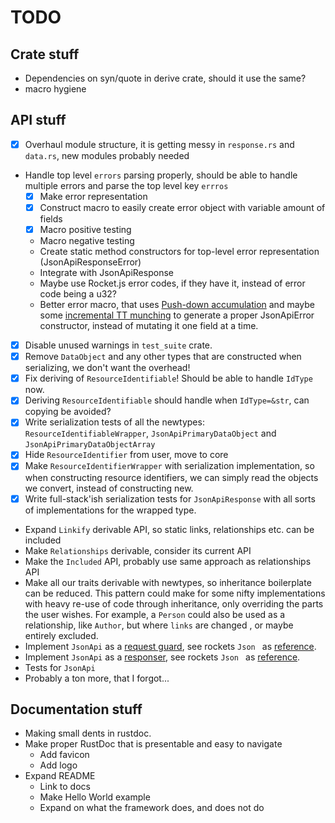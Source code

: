 # TODO

## Crate stuff

 - Dependencies on syn/quote in derive crate, should it use the same?
 - macro hygiene

## API stuff

 - [x] Overhaul module structure, it is getting messy in `response.rs` and `data.rs`, new modules probably needed
 - Handle top level `errors` parsing properly, should be able to handle multiple errors and parse the top level key
  `errros`
    - [x] Make error representation
    - [x] Construct macro to easily create error object with variable amount of fields
    - [x] Macro positive testing
    - Macro negative testing
    - Create static method constructors for top-level error representation (JsonApiResponseError)
    - Integrate with JsonApiResponse
    - Maybe use Rocket.js error codes, if they have it, instead of error code being a u32?
    - Better error macro, that uses [Push-down accumulation](https://danielkeep.github.io/tlborm/book/pat-push-down-accumulation.html)
    and maybe some [incremental TT munching](https://danielkeep.github.io/tlborm/book/pat-incremental-tt-munchers.html)
    to generate a proper JsonApiError constructor, instead of mutating it one field at a time.
 - [x] Disable unused warnings in `test_suite` crate.
 - [x] Remove `DataObject` and any other types that are constructed when serializing, we don't want the overhead!
 - [x] Fix deriving of `ResourceIdentifiable`! Should be able to handle `IdType` now.
 - [x] Deriving `ResourceIdentifiable` should handle when `IdType=&str`, can copying be avoided?
 - [x] Write serialization tests of all the newtypes: `ResourceIdentifiableWrapper`, `JsonApiPrimaryDataObject` and
  `JsonApiPrimaryDataObjectArray`
 - [x] Hide `ResourceIdentifier` from user, move to core
 - [x] Make `ResourceIdentifierWrapper` with serialization implementation, so when constructing resource identifiers, we
  can simply read the objects we convert, instead of constructing new.
 - [x] Write full-stack'ish serialization tests for `JsonApiResponse` with all sorts of implementations for the wrapped
  type.
 - Expand `Linkify` derivable API, so static links, relationships etc. can be included
 - Make `Relationships` derivable, consider its current API
 - Make the `Included` API, probably use same approach as relationships API
 - Make all our traits derivable with newtypes, so inheritance boilerplate can be reduced. This pattern could make
  for some nifty implementations with heavy re-use of code through inheritance, only overriding the parts the user
   wishes. For example, a `Person` could also be used as a relationship, like `Author`, but where `links` are changed
   , or maybe entirely excluded.
 - Implement `JsonApi` as a [request guard](https://rocket.rs/v0.4/guide/requests/#custom-guards), see rockets `Json
 ` as [reference](https://github.com/SergioBenitez/Rocket/blob/master/contrib/lib/src/json.rs).
 - Implement `JsonApi` as a [responser](https://rocket.rs/v0.4/guide/responses/#custom-responders), see rockets `Json
 ` as [reference](https://github.com/SergioBenitez/Rocket/blob/master/contrib/lib/src/json.rs).
 - Tests for `JsonApi`
 - Probably a ton more, that I forgot...
 
## Documentation stuff

 - Making small dents in rustdoc.
 - Make proper RustDoc that is presentable and easy to navigate
    - Add favicon
    - Add logo
 - Expand README
    - Link to docs
    - Make Hello World example
    - Expand on what the framework does, and does not do
